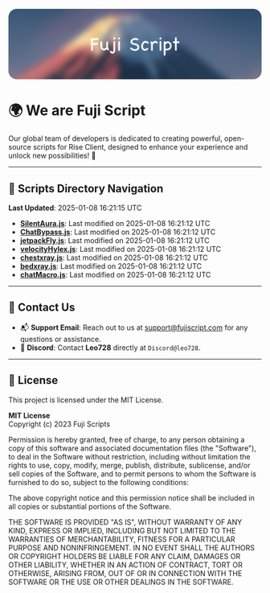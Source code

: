 ![Banner](.github/b.webp)

# 🌍 **We are Fuji Script**

Our global team of developers is dedicated to creating powerful, open-source scripts for Rise Client, designed to enhance your experience and unlock new possibilities! 🌟

---
<!-- SCRIPTS_NAVIGATION_START -->
## 📂 **Scripts Directory Navigation**

**Last Updated**: 2025-01-08 16:21:15 UTC

- **[SilentAura.js](scripts/SilentAura.js)**: Last modified on 2025-01-08 16:21:12 UTC
- **[ChatBypass.js](scripts/ChatBypass.js)**: Last modified on 2025-01-08 16:21:12 UTC
- **[jetpackFly.js](scripts/jetpackFly.js)**: Last modified on 2025-01-08 16:21:12 UTC
- **[velocityHylex.js](scripts/velocityHylex.js)**: Last modified on 2025-01-08 16:21:12 UTC
- **[chestxray.js](scripts/chestxray.js)**: Last modified on 2025-01-08 16:21:12 UTC
- **[bedxray.js](scripts/bedxray.js)**: Last modified on 2025-01-08 16:21:12 UTC
- **[chatMacro.js](scripts/chatMacro.js)**: Last modified on 2025-01-08 16:21:12 UTC

<!-- SCRIPTS_NAVIGATION_END -->

---

## 💬 **Contact Us**  
- 📬 **Support Email**: Reach out to us at [support@fujiscript.com](mailto:support@fujiscript.com) for any questions or assistance.  
- 💬 **Discord**: Contact **Leo728** directly at `Discord@leo728`.

---

## 📜 **License**

This project is licensed under the MIT License.  

**MIT License**  
Copyright (c) 2023 Fuji Scripts  

Permission is hereby granted, free of charge, to any person obtaining a copy of this software and associated documentation files (the "Software"), to deal in the Software without restriction, including without limitation the rights to use, copy, modify, merge, publish, distribute, sublicense, and/or sell copies of the Software, and to permit persons to whom the Software is furnished to do so, subject to the following conditions:  

The above copyright notice and this permission notice shall be included in all copies or substantial portions of the Software.  

THE SOFTWARE IS PROVIDED "AS IS", WITHOUT WARRANTY OF ANY KIND, EXPRESS OR IMPLIED, INCLUDING BUT NOT LIMITED TO THE WARRANTIES OF MERCHANTABILITY, FITNESS FOR A PARTICULAR PURPOSE AND NONINFRINGEMENT. IN NO EVENT SHALL THE AUTHORS OR COPYRIGHT HOLDERS BE LIABLE FOR ANY CLAIM, DAMAGES OR OTHER LIABILITY, WHETHER IN AN ACTION OF CONTRACT, TORT OR OTHERWISE, ARISING FROM, OUT OF OR IN CONNECTION WITH THE SOFTWARE OR THE USE OR OTHER DEALINGS IN THE SOFTWARE.  
